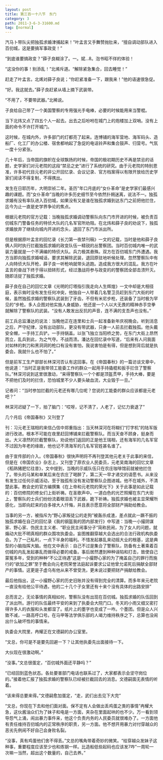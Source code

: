 ```yaml
---
layout: post
title: 第三百一十八节　东门
category: 3
path: 2011-3-6-3-31600.md
tag: [normal]
---
```


汽马卜带队尖把独孤求婚津捕起来！”叶孟言又手舞赞抛肚来，“擅自调动部队进入百仞城，这是要搞军事政变！”

“到底谁要搞政变？”薛子良糊涂了。一。斌…8。泡书昭不徉的体验！

“这没你的事！别添乱！”北烯斥道。“解除紧急集合，回去睡觉！”

赶走了叶孟言。北烯对薛子良说；“你赶紧准备一下，跟我来！”他的语速很急促。

“好。我这就去。”薛子良赶紧从墙上摘下武装带。

“不用了，不要带武器。”北稀说。

子良给自己带了一个美国警察的专用强光手电棒，必要的时候能用来当警棍。

当下北炜又点了四五个人一起去。出去之后吩咐在城门上的炮楼加上双哨。没有上面的命令不许打开城门。

这时候，在城内外，许多部门的灯都亮了起来。连博铺的海军营地、海军码头、造船厂、化工厂的办公楼、宿舍都响起了急促的电话铃声和集合鼓声、归营号。气氛一度十分紧张。

几十年后，当帝国的旗帜在全球飘扬的时候，帝国的极初期历史不再是禁忌的话题，史学家们对元老院的这段“禁忌之史”进行了系统的研究。由于元老院的特别恩准，许多初代目元老的非公开回忆录、会议记录、官方档案得以有限开放给历史学家们阅读不得复制，不得携出。

发生在日耶历年，大明崇祯二年。圣历"年口月底的“女仆革命”是史学家们最感兴趣的课题。而“女仆革命”当晚的许多历史细节至今依然扑朔迷离，说法不一。独孤求婚有没有率队进入百仞城，如果没有又是谁在独孤求婚到达东门之前把他拦住，迄今为止一直是史学界争论的焦点。

根据元老院的官方记载：当晚独孤求婚调动警察队向东门市开进的时候，被负责百仞城东门警备任务的特侦大队的几名军官所劝阻。在北炜和薛子良的劝说下，独孤求婚放弃了继续向城内开进的念头，退回了东门市派出所。

但是根据原叶孟言的回忆录《长刀第一夜禁刊稿》一文的记载，当时是他和薛子良俩人同时执行拦截独孤求婚的政变队伍一精锐的丛警察团。当时百仞城内唯一的武装力量就是一个不满编的特侦大队。兵力极其悬殊。双方在百仞城东门外遭遇。我方当即向独孤求婚喊话，要求其解除武装，退回原驻地听候处理。忽然警察队中有人向特侦大队开枪，薛子良一听枪响就带头逃跑。造成我方很大的混乱。我方在叶孟言的奋战下终于得以扭转形式，经过激战将参与政变的的警察团全部击溃歼灭。随即活捉了独孤求婚。

薛子良在自己的回忆文章《光明的灯塔指引我走向人生辉煌》一文中却是大相径庭，表示耸时没有发生任何冲突，他独自一人带着几名警卫员赶到东门大街的时候，虽然独孤求婚的警察队武装到了牙齿，不但有米尼步枪，还装备了当时极为罕见的“步枪。多人企图对他实施人身威胁，他还是一个人以大无畏的精神赤手空拳就解除了警察队的武装。“没有人敢发出反抗的声音，连不满的支吾声也没有。”

前工兵总监潘达的说法：当晚他正在连里和士兵一起准备新年庆祝晚会。听到消息之后，严守纪律，没有出动部队，更没有带武器，只身一人前去拦截独孤。他头戴安全帽，一手持工兵铲。一手持锅盖。以张飞独立当阳桥之势，在东门大街上昂然而立，乱兵到此，为之气夺。不战而溃。潘达在回忆录中写道，“后来有人问我面对如林的刺刀和黑洞洞的枪口有没有害怕，我说害怕是有得，但是想到背后就是执委会。我就什么也不怕了。”

但是前军工生产部部长林深河否认有这回事。在《帝国春秋》的一篇访谈文章中，他说道：”当时正是我带领工能委工作的群众一起用手持撬棍和扳手拦住了警察队。”林深河说到这里很激动，“来得警察队一个个都是顶盔贯甲，手持大棒，要是不把他们及时的拦住，恐怕城里不少人要头破血流，大业毁于一旦。”

记者问：“当时参加拦截的元老还有哪几位呢？您说的工能委的群众应该都是元老吧？”

林深河迟疑了一下，拍了脑门：“哎呀，记不清了，人老了，记忆力衰退了”

几个月后《帝国春秋》又刊登了

刊：习元老王瑞相的来信凸信中郑重指出：当天林深河在将糊们“打字机”的陆军版进行改进。根本不可能在夜里赶回博铺来拦截警察队。而当天奋不顾身，挺身而出。大义凛然的拦截警察队，劝说他们返回的正是他王瑞相，还有海军的几名军官不过因为年老的缘故，他也记不清海军的几名军官姓甚名谁了。

由于宣传部的介入。《帝国春秋》很快声明将不再刊登其他元老关于此事的来信，但是在《帝国农业》杂志上，又刊登了原农业人民委员，元老吴南海的回忆文章《稻熟猪肥忆往昔》，文中提到，当晚的示威队伍只在农庄咖啡馆前就被他拦住了。带头的马某和单某后来在农庄了喝醉了，第二天一早才递交的请愿书。从来没有发生过任何示威活动，至于独孤有没有发动警察队企图进城。他不在城外，不清楚此事。教会史的官方编撰集《在上帝和元老院的荣光下》关于此事是如此记载的：百仞修院的修女们上街祈祷。在圣歌声中。一道白色的光芒照耀在东门大街上，警察队的士兵们纷纷流着眼泪丢下武器，跪下祈祷。独孤求婚也被主显荣耀所感化，当即向赶来的白多禄大人忏悔，并且表示愿意将全部财产捐助给教会。

当事的另一方，被指斥为“野心家叛徒公的走狗”被轰杀成渣，差点就此一蹶不振的独孤求婚在自己的回忆录《我的钢盔我的团内部发行》中写道：当晚一小撮阴谋家、野心家、伪民主主义者、“职业民主闹事分子”简称民闹，为了女人的问题，就煽动大批不明真相的群众围攻执委会。妄图推翻穿越大会选出的合法行政机构执委会。为了一己私利，一点下半身的福利。不惜发起暴乱来动摇大业的根基，这是典型的小脑指挥大脑。他在文中表示：自己不过是集合了警察队，防备有土著乘着百仞城的内乱发起暴乱而做得必要的戒备。事后居然遭到种种诬陷和打击，致使自己蒙冤多年，受到的种种“不公正待遇”这是一小撮野心家的为了掩盖自己的罪行而施行的“欲加之罪”至于教会向元老院荣誉法庭起诉要求公证他曾允诺死后捐献全部财产的事情。这更是子虚乌有他从来不曾受洗，更未说过要把财产捐献给教会。

最后他指出，这一小撮野心家的历史旧账并没有得到完全的清算。而多年来元老院一直没有给他公平待遇，他的二十几个子女里还有十来个没有具体的出路安排”

总而言之，无论事情的真相如何，警察队没有出现在百仞城。独孤求婚的队伍回到了派出所。游行的队伍最终平安的来到了执委会大院门口。冬天的小雨又细又密打得许多人的衣服和头发都湿了。纸片上的墨字也变成了一咋。个墨团。但是众人兴致不减，一路高呼口号。在马甲等法学俱乐部的人竭力维持秩序之下，总算也没闹出什么破坏性的事情来。

执委会大院里，冉耀正在文德嗣的办公室里。

“文总，你可是不是要先回避一下？让其他执委先出面接待一下。

大伙现在很激动啊。”

“没事。”文总很蛋定，“百仞城外面还平静吗？”

“已经回到蓝色状态。各处要害部门电话也联系过了，大家都表示会坚守岗位的。”接着他汇报了独孤求婚的警察队已经被拦截回去的消息。文德嗣面无表情的听着。

“该来得总要来得。”文德嗣愈加蛋定，“走，武们出去见下大完”

“文总，你现在下去和他们面对面。保不定有人会做出丢鸡蛋之类的事情”冉耀大急，这伙酱油众们为了妹子和电是一方面，夹杂在里面起哄的也不少。万一看到领导怨气上涌，闹出暴力事件来，他这个负责内务的人民委员就很难办了。一方面他有责任维持百仞城内的正常秩序的职责，另一方面。他不想开用暴力对付穿越众的恶劣先例闹不好自己会身败名裂。

“没事，真有鸡蛋他们舍不得丢。”文总的嘴角带着奇妙的微笑。“给穿越众发妹子这种事，重要程度应该至少也和炼钢一样。比造船低些起码也应该发7咋”一周轮一次嘛一当然，超出这个数量的，自己去养。”